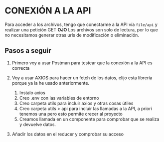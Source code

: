 # CONEXIÓN A LA API

Para acceder a los archivos, tengo que conectarme a la API vía `file/api` y realizar una petición GET
**OJO** Los archivos son solo de lectura, por lo que no necesitamos generar otras urls de modificación o eliminación.

## Pasos a seguir

1. Primero voy a usar Postman para testear que la conexión a la API es correcta

2. Voy a usar AXIOS para hacer un fetch de los datos, elijo esta librería porque ya la he usado anteriormente.

   1. Instalo axios
   2. Creo .env con las variables de entorno
   3. Creo carpeta utils para incluir axios y otras cosas útiles
   4. Creo carpeta utils > api para incluir las llamadas a la API, a priori tenemos una pero esto permite crecer al proyecto
   5. Creamos llamada en un componente para comprobar que se realiza y devuelve datos.

3. Añadir los datos en el reducer y comprobar su acceso
